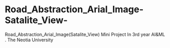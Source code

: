 # Road_Abstraction_Arial_Image-Satalite_View-
Road_Abstraction_Arial_Image(Satalite_View) Mini Project In 3rd year AI&amp;ML . The Neotia University
